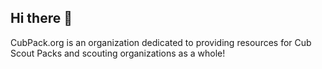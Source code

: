 ## Hi there 👋

CubPack.org is an organization dedicated to providing resources for Cub Scout Packs and scouting organizations as a whole!
